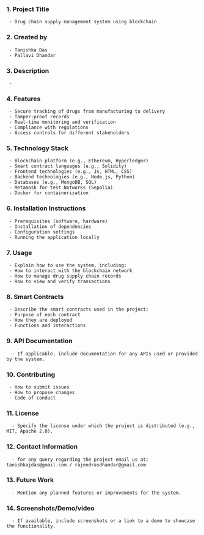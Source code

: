 ### 1. **Project Title**
     - Drug chain supply management system using blockchain
     
### 2. **Created by**
     - Tanishka Das 
     - Pallavi Dhandar

### 3. **Description**
     - 
     
### 4. **Features**
     - Secure tracking of drugs from manufacturing to delivery
     - Tamper-proof records
     - Real-time monitoring and verification
     - Compliance with regulations
     - Access controls for different stakeholders

### 5. **Technology Stack**
     - Blockchain platform (e.g., Ethereum, Hyperledger)
     - Smart contract languages (e.g., Solidity)
     - Frontend technologies (e.g., Js, HTML, CSS)
     - Backend technologies (e.g., Node.js, Python)
     - Databases (e.g., MongoDB, SQL)
     - Metamask for test Notworks (Sepolia)
     - Docker for containerization 

### 6. **Installation Instructions**
     - Prerequisites (software, hardware)
     - Installation of dependencies
     - Configuration settings
     - Running the application locally

### 7. **Usage**
     - Explain how to use the system, including:
     - How to interact with the blockchain network
     - How to manage drug supply chain records
     - How to view and verify transactions

### 8. **Smart Contracts**
     - Describe the smart contracts used in the project:
     - Purpose of each contract
     - How they are deployed
     - Functions and interactions

### 9. **API Documentation**
      - If applicable, include documentation for any APIs used or provided by the system.

### 10. **Contributing**
     - How to submit issues
     - How to propose changes
     - Code of conduct

### 11. **License**
      - Specify the license under which the project is distributed (e.g., MIT, Apache 2.0).

### 12. **Contact Information**
      - for any query regarding the project email us at: tanishkajdas@gmail.com / rajendrasdhandar@gmail.com

### 13. **Future Work**
      - Mention any planned features or improvements for the system.

### 14. **Screenshots/Demo/video**
      - If available, include screenshots or a link to a demo to showcase the functionality.
